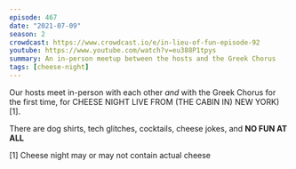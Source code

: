 ```yaml
---
episode: 467
date: "2021-07-09"
season: 2
crowdcast: https://www.crowdcast.io/e/in-lieu-of-fun-episode-92
youtube: https://www.youtube.com/watch?v=eu388P1tpys
summary: An in-person meetup between the hosts and the Greek Chorus
tags: [cheese-night]
---
```

Our hosts meet in-person with each other _and_ with the Greek Chorus for the first time, for CHEESE NIGHT LIVE FROM (THE CABIN IN) NEW YORK)[1].

There are dog shirts, tech glitches, cocktails, cheese jokes, and **NO FUN AT ALL**


[1] Cheese night may or may not contain actual cheese
